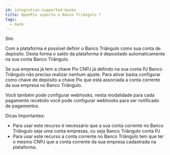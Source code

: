 ```yaml
---
id: integration-supported-banks
title: OpenPix suporta o Banco Triângulo ?
tags:
  - bank
---
```


Sim.

Com a plataforma é possível definir o Banco Triângulo como sua conta de depósito. Desta forma o saldo da plataforma é depositado automaticamente na sua conta Banco Triângulo.

Se sua empresa já tem a chave Pix CNPJ já defindo na sua conta PJ Banco Triângulo não precisa realizar nenhum ajuste. Para ativar basta configurar como chave de depósito a chave Pix que está associada a conta corrente da sua empresa no Banco Triângulo.

Você também pode configurar webhooks, nesta modalidade para cada pagamento recebido você pode configurar webhooks para ser notificado de pagamentos.

Dicas Importantes:

- Para usar este recurso é necessário que a sua conta corrente no Banco Triângulo seja uma conta empresas, ou seja Banco Triângulo conta PJ
- Para usar este recurso a conta corrente no Banco Triângulo tem que ter o mesmo CNPJ que a conta corrente da sua empresa cadastrada na plataforma.
